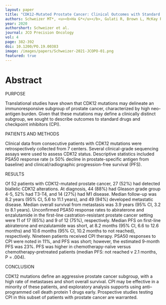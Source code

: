 ```yaml
---
layout: paper
title: "CDK12-Mutated Prostate Cancer: Clinical Outcomes with Standard Therapies and Immune Checkpoint Blockade"
authors: Schweizer MT*, <u><b>Ha G*</u></b>, Gulati R, Brown L, McKay RR, Dorff T, Hoge ACH, Reichel J, Vats P, Kilari D, Patel V, Oh WK, Chinnaiyan A, Pritchard CC, Armstrong AJ, Montgomery RB, Alva A
year: 2020
authorshort: Schweizer et al.
journal: JCO Precision Oncology 
vol: 4
page: 382-392
doi: 10.1200/PO.19.00383
image: /images/papers/Schweizer-2021-JCOPO-01.png
featured: true
---
```


# Abstract

PURPOSE

Translational studies have shown that CDK12 mutations may delineate an immunoresponsive subgroup of prostate cancer, characterized by high neo-antigen burden. Given that these mutations may define a clinically distinct subgroup, we sought to describe outcomes to standard drugs and checkpoint inhibitors (CPI).

PATIENTS AND METHODS

Clinical data from consecutive patients with CDK12 mutations were retrospectively collected from 7 centers. Several clinical-grade sequencing assays were used to assess CDK12 status. Descriptive statistics included PSA50 response rate (≥ 50% decline in prostate-specific antigen from baseline) and clinical/radiographic progression-free survival (PFS).

RESULTS

Of 52 patients with CDK12-mutated prostate cancer, 27 (52%) had detected biallelic CDK12 alterations. At diagnosis, 44 (88%) had Gleason grade group 4-5, 52% had T3-T4, and 14 (27%) had M1 disease. Median follow-up was 8.2 years (95% CI, 5.6 to 11.1 years), and 49 (94%) developed metastatic disease. Median overall survival from metastasis was 3.9 years (95% CI, 3.2 to 8.1 years). Unconfirmed PSA50 response rates to abiraterone and enzalutamide in the first-line castration-resistant prostate cancer setting were 11 of 17 (65%) and 9 of 12 (75%), respectively. Median PFS on first-line abiraterone and enzalutamide was short, at 8.2 months (95% CI, 6.6 to 12.6 months) and 10.6 months (95% CI, 10.2 months to not reached), respectively. Nineteen patients received CPI therapy. PSA50 responses to CPI were noted in 11%, and PFS was short; however, the estimated 9-month PFS was 23%. PFS was higher in chemotherapy-naïve versus chemotherapy-pretreated patients (median PFS: not reached v 2.1 months, P = .004).

CONCLUSION

CDK12 mutations define an aggressive prostate cancer subgroup, with a high rate of metastases and short overall survival. CPI may be effective in a minority of these patients, and exploratory analysis supports using anti–programmed cell death protein 1 drugs early. Prospective studies testing CPI in this subset of patients with prostate cancer are warranted.